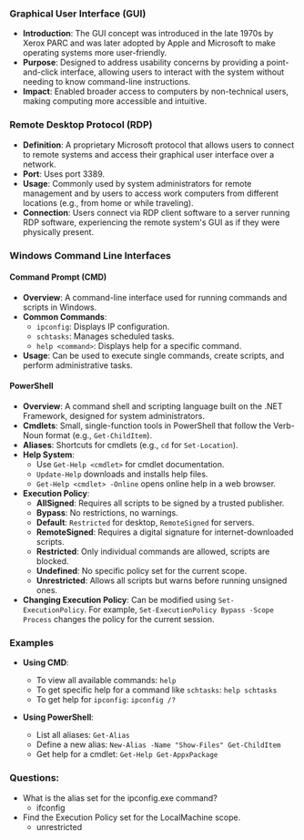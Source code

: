 ### **Graphical User Interface (GUI)**
- **Introduction**: The GUI concept was introduced in the late 1970s by Xerox PARC and was later adopted by Apple and Microsoft to make operating systems more user-friendly.
- **Purpose**: Designed to address usability concerns by providing a point-and-click interface, allowing users to interact with the system without needing to know command-line instructions.
- **Impact**: Enabled broader access to computers by non-technical users, making computing more accessible and intuitive.

### **Remote Desktop Protocol (RDP)**
- **Definition**: A proprietary Microsoft protocol that allows users to connect to remote systems and access their graphical user interface over a network.
- **Port**: Uses port 3389.
- **Usage**: Commonly used by system administrators for remote management and by users to access work computers from different locations (e.g., from home or while traveling).
- **Connection**: Users connect via RDP client software to a server running RDP software, experiencing the remote system's GUI as if they were physically present.

### **Windows Command Line Interfaces**
#### **Command Prompt (CMD)**
- **Overview**: A command-line interface used for running commands and scripts in Windows.
- **Common Commands**:
    - `ipconfig`: Displays IP configuration.
    - `schtasks`: Manages scheduled tasks.
    - `help <command>`: Displays help for a specific command.
- **Usage**: Can be used to execute single commands, create scripts, and perform administrative tasks.

#### **PowerShell**
- **Overview**: A command shell and scripting language built on the .NET Framework, designed for system administrators.
- **Cmdlets**: Small, single-function tools in PowerShell that follow the Verb-Noun format (e.g., `Get-ChildItem`).
- **Aliases**: Shortcuts for cmdlets (e.g., `cd` for `Set-Location`).
- **Help System**:
    - Use `Get-Help <cmdlet>` for cmdlet documentation.
    - `Update-Help` downloads and installs help files.
    - `Get-Help <cmdlet> -Online` opens online help in a web browser.
- **Execution Policy**:
    - **AllSigned**: Requires all scripts to be signed by a trusted publisher.
    - **Bypass**: No restrictions, no warnings.
    - **Default**: `Restricted` for desktop, `RemoteSigned` for servers.
    - **RemoteSigned**: Requires a digital signature for internet-downloaded scripts.
    - **Restricted**: Only individual commands are allowed, scripts are blocked.
    - **Undefined**: No specific policy set for the current scope.
    - **Unrestricted**: Allows all scripts but warns before running unsigned ones.
- **Changing Execution Policy**: Can be modified using `Set-ExecutionPolicy`. For example, `Set-ExecutionPolicy Bypass -Scope Process` changes the policy for the current session.

### **Examples**
- **Using CMD**:
    - To view all available commands: `help`
    - To get specific help for a command like `schtasks`: `help schtasks`
    - To get help for `ipconfig`: `ipconfig /?`

- **Using PowerShell**:
    - List all aliases: `Get-Alias`
    - Define a new alias: `New-Alias -Name "Show-Files" Get-ChildItem`
    - Get help for a cmdlet: `Get-Help Get-AppxPackage`


### Questions:
- What is the alias set for the ipconfig.exe command?
	- ifconfig
- Find the Execution Policy set for the LocalMachine scope.
	- unrestricted